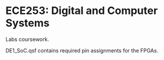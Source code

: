 # ECE253: Digital and Computer Systems

<!--- create a short list of important labs rather than the generic title. --->
Labs coursework.

DE1_SoC.qsf contains required pin assignments for the FPGAs.
